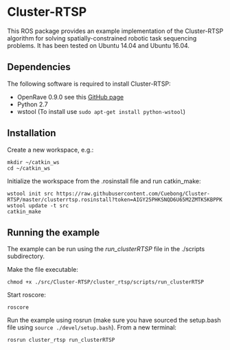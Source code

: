 # Cluster-RTSP
This ROS package provides an example implementation of the Cluster-RTSP algorithm for solving spatially-constrained robotic task sequencing problems. It has been tested on Ubuntu 14.04 and Ubuntu 16.04.

## Dependencies
The following software is required to install Cluster-RTSP:
- OpenRave 0.9.0 see this [GitHub page](https://github.com/crigroup/openrave-installation)
- Python 2.7
- wstool (To install use `sudo apt-get install python-wstool`)

## Installation
Create a new workspace, e.g.:

```
mkdir ~/catkin_ws
cd ~/catkin_ws
```

Initialize the workspace from the .rosinstall file and run catkin_make:
```
wstool init src https://raw.githubusercontent.com/Cuebong/Cluster-RTSP/master/clusterrtsp.rosinstall?token=AIGY25PHKSNQD6U65M2ZMTK5KBPPK
wstool update -t src
catkin_make
```

## Running the example
The example can be run using the _run\_clusterRTSP_ file in the ./scripts subdirectory.

Make the file executable:
```
chmod +x ./src/Cluster-RTSP/cluster_rtsp/scripts/run_clusterRTSP
```

Start roscore:
```
roscore
```

Run the example using rosrun (make sure you have sourced the setup.bash file using `source ./devel/setup.bash`). From a new terminal:

```
rosrun cluster_rtsp run_clusterRTSP
```
